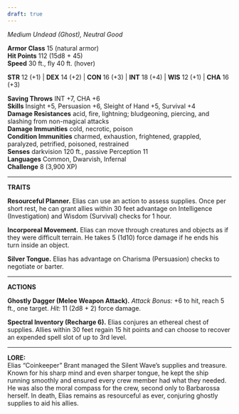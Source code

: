 ```yaml
---
draft: true
---
```

_Medium Undead (Ghost), Neutral Good_

**Armor Class** 15 (natural armor)  
**Hit Points** 112 (15d8 + 45)  
**Speed** 30 ft., fly 40 ft. (hover)

**STR** 12 (+1) | **DEX** 14 (+2) | **CON** 16 (+3) | **INT** 18 (+4) | **WIS** 12 (+1) | **CHA** 16 (+3)

**Saving Throws** INT +7, CHA +6  
**Skills** Insight +5, Persuasion +6, Sleight of Hand +5, Survival +4  
**Damage Resistances** acid, fire, lightning; bludgeoning, piercing, and slashing from non-magical attacks  
**Damage Immunities** cold, necrotic, poison  
**Condition Immunities** charmed, exhaustion, frightened, grappled, paralyzed, petrified, poisoned, restrained  
**Senses** darkvision 120 ft., passive Perception 11  
**Languages** Common, Dwarvish, Infernal  
**Challenge** 8 (3,900 XP)

---

**TRAITS**

**Resourceful Planner.** Elias can use an action to assess supplies. Once per short rest, he can grant allies within 30 feet advantage on Intelligence (Investigation) and Wisdom (Survival) checks for 1 hour.

**Incorporeal Movement.** Elias can move through creatures and objects as if they were difficult terrain. He takes 5 (1d10) force damage if he ends his turn inside an object.

**Silver Tongue.** Elias has advantage on Charisma (Persuasion) checks to negotiate or barter.

---

**ACTIONS**

**Ghostly Dagger (Melee Weapon Attack).** _Attack Bonus:_ +6 to hit, reach 5 ft., one target. _Hit:_ 11 (2d8 + 2) force damage.

**Spectral Inventory (Recharge 6).** Elias conjures an ethereal chest of supplies. Allies within 30 feet regain 15 hit points and can choose to recover an expended spell slot of up to 3rd level.

---

**LORE:**  
Elias “Coinkeeper” Brant managed the Silent Wave’s supplies and treasure. Known for his sharp mind and even sharper tongue, he kept the ship running smoothly and ensured every crew member had what they needed. He was also the moral compass for the crew, second only to Barbarossa herself. In death, Elias remains as resourceful as ever, conjuring ghostly supplies to aid his allies.
